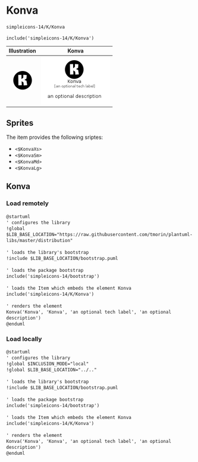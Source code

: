 # Konva


```text
simpleicons-14/K/Konva
```

```text
include('simpleicons-14/K/Konva')
```



| Illustration | Konva |
| :---: | :---: |
| ![illustration for Illustration](../../simpleicons-14/K/Konva.png) | ![illustration for Konva](../../simpleicons-14/K/Konva.Local.png) |



## Sprites
The item provides the following sriptes:

- `<$KonvaXs>`
- `<$KonvaSm>`
- `<$KonvaMd>`
- `<$KonvaLg>`





## Konva

### Load remotely
```plantuml
@startuml
' configures the library
!global $LIB_BASE_LOCATION="https://raw.githubusercontent.com/tmorin/plantuml-libs/master/distribution"

' loads the library's bootstrap
!include $LIB_BASE_LOCATION/bootstrap.puml

' loads the package bootstrap
include('simpleicons-14/bootstrap')

' loads the Item which embeds the element Konva
include('simpleicons-14/K/Konva')

' renders the element
Konva('Konva', 'Konva', 'an optional tech label', 'an optional description')
@enduml
```

### Load locally
```plantuml
@startuml
' configures the library
!global $INCLUSION_MODE="local"
!global $LIB_BASE_LOCATION="../.."

' loads the library's bootstrap
!include $LIB_BASE_LOCATION/bootstrap.puml

' loads the package bootstrap
include('simpleicons-14/bootstrap')

' loads the Item which embeds the element Konva
include('simpleicons-14/K/Konva')

' renders the element
Konva('Konva', 'Konva', 'an optional tech label', 'an optional description')
@enduml
```

